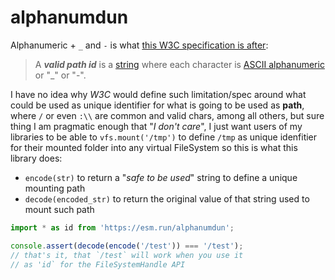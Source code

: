 # alphanumdun

Alphanumeric + `_` and `-` is what [this W3C specification is after](https://wicg.github.io/file-system-access/#api-filepickeroptions-starting-directory):

> A _**valid path id**_ is a [string](https://infra.spec.whatwg.org/#string) where each character is [ASCII alphanumeric](https://infra.spec.whatwg.org/#ascii-alphanumeric) or "_" or "-".

I have no idea why *W3C* would define such limitation/spec around what could be used as unique identifier for what is going to be used as **path**, where `/` or even `:\\` are common and valid chars, among all others, but sure thing I am pragmatic enough that "*I don't care*", I just want users of my libraries to be able to `vfs.mount('/tmp')` to define `/tmp` as unique idenfitier for their mounted folder into any virtual FileSystem so this is what this library does:

  * `encode(str)` to return a "*safe to be used*" string to define a unique mounting path
  * `decode(encoded_str)` to return the original value of that string used to mount such path

```js
import * as id from 'https://esm.run/alphanumdun';

console.assert(decode(encode('/test')) === '/test');
// that's it, that `/test` will work when you use it
// as 'id` for the FileSystemHandle API
```